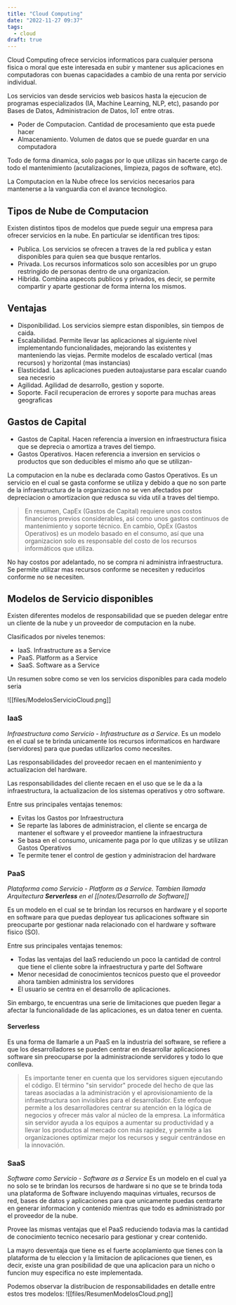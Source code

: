 ```yaml
---
title: "Cloud Computing"
date: "2022-11-27 09:37"
tags: 
  - cloud
draft: true
---
```

Cloud Computing ofrece servicios informaticos para cualquier persona fisica o moral que este interesada en subir y mantener sus aplicaciones en computadoras con buenas capacidades a cambio de una renta por servicio individual.

Los servicios van desde servicios web basicos hasta la ejecucion de programas especializados (IA, Machine Learning, NLP, etc), pasando por Bases de Datos, Administracion de Datos, IoT entre otras.


- Poder de Computacion. Cantidad de procesamiento que esta puede hacer
- Almacenamiento. Volumen de datos que se puede guardar en una computadora

Todo de forma dinamica, solo pagas por lo que utilizas sin hacerte cargo de todo el mantenimiento (acutalizaciones, limpieza, pagos de software, etc).

La Computacion en la Nube ofrece los servicios necesarios para mantenerse a la vanguardia con el avance tecnologico.

## Tipos de Nube de Computacion
Existen distintos tipos de modelos que puede seguir una empresa para ofrecer servicios en la nube. En particular se identifican tres tipos:
- Publica. Los servicios se ofrecen a traves de la red publica y estan disponibles para quien sea que busque rentarlos.
- Privada. Los recursos informaticos solo son accesibles por un grupo restringido de personas dentro de una organizacion.
- Hibrida. Combina aspecots publicos y privados, es decir, se permite compartir y aparte gestionar de forma interna los mismos.

## Ventajas
- Disponibilidad. Los servicios siempre estan disponibles, sin tiempos de caida.
- Escalabilidad. Permite llevar las aplicaciones al siguiente nivel implementando funcionalidades, mejorando las existentes y manteniendo las viejas. Permite modelos de escalado vertical (mas recursos) y horizontal (mas instancias)
- Elasticidad. Las aplicaciones pueden autoajustarse para escalar cuando sea necesrio
- Agilidad. Agilidad de desarrollo, gestion y soporte.
- Soporte. Facil recuperacion de errores y soporte para muchas areas geograficas

## Gastos de Capital
- Gastos de Capital. Hacen referencia a inversion en infraestructura fisica que se deprecia o amortiza a traves del tiempo.
- Gastos Operativos. Hacen referencia a inversion en servicios o productos que son deducibles el mismo año que se utilizan-

La computacion en la nube es declarada como Gastos Operativos. Es un servicio en el cual se gasta conforme se utiliza y debido a que no son parte de la infraestructura de la organizacion no se ven afectados por depreciacion o amortizacion que redusca su vida util a traves del tiempo.

> En resumen, CapEx (Gastos de Capital) requiere unos costos financieros previos considerables, así como unos gastos continuos de mantenimiento y soporte técnico. En cambio, OpEx (Gastos Operativos) es un modelo basado en el consumo, así que una organizacion solo es responsable del costo de los recursos informáticos que utiliza.

No hay costos por adelantado, no se compra ni administra infraestructura. Se permite utilizar mas recursos conforme se necesiten y reducirlos conforme no se necesiten.

## Modelos de Servicio disponibles
Existen diferentes modelos de responsabilidad que se pueden delegar entre un cliente de la nube y un proveedor de computacion en la nube.

Clasificados por niveles tenemos:
- IaaS. Infrastructure as a Service
- PaaS. Platform as a Service
- SaaS. Software as a Service

Un resumen sobre como se ven los servicios disponibles para cada modelo seria

![[files/ModelosServicioCloud.png]]

### IaaS
*Infraestructura como Servicio - Infrastructure as a Service*.
Es un modelo en el cual se te brinda unicamente los recursos informaticos en hardware (servidores) para que puedas utilizarlos como necesites.

Las responsabilidades del proveedor recaen en el mantenimiento y actualizacion del hardware.

Las responsabilidades del cliente recaen en el uso que se le da a la infraestructura, la actualizacion de los sistemas operativos y otro software.

Entre sus principales ventajas tenemos:
- Evitas los Gastos por Infraestructura
- Se reparte las labores de administracion, el cliente se encarga de mantener el software y el proveedor mantiene la infraestructura
- Se basa en el consumo, unicamente paga por lo que utilizas y se utilizan Gastos Operativos
- Te permite tener el control de gestion y administracion del hardware

### PaaS
*Plataforma como Servicio - Platform as a Service. Tambien llamada Arquitectura **Serverless** en el [[notes/Desarrollo de Software]]*

Es un modelo en el cual se te brindan los recursos en hardware y el soporte en software para que puedas deployear tus aplicaciones software sin preocuparte por gestionar nada relacionado con el hardware y software fisico (SO).

Entre sus principales ventajas tenemos:
- Todas las ventajas del IaaS reduciendo un poco la cantidad de control que tiene el cliente sobre la infraestructura y parte del Software
- Menor necesidad de conocimientos tecnicos puesto que el proveedor ahora tambien administra los servidores
- El usuario se centra en el desarrollo de aplicaciones.

Sin embargo, te encuentras una serie de limitaciones que pueden llegar a afectar la funcionalidade de las aplicaciones, es un datoa  tener en cuenta.

#### Serverless
Es una forma de llamarle a un PaaS en la industria del software, se refiere a que los desarrolladores se pueden centrar en desarrollar aplicaciones software sin preocuparse por la administracionde servidores y todo lo que conlleva.

> Es importante tener en cuenta que los servidores siguen ejecutando el código. El término "sin servidor" procede del hecho de que las tareas asociadas a la administración y el aprovisionamiento de la infraestructura son invisibles para el desarrollador. Este enfoque permite a los desarrolladores centrar su atención en la lógica de negocios y ofrecer más valor al núcleo de la empresa. La informática sin servidor ayuda a los equipos a aumentar su productividad y a llevar los productos al mercado con más rapidez, y permite a las organizaciones optimizar mejor los recursos y seguir centrándose en la innovación.
### SaaS
*Software como Servicio - Software as a Service*
Es un modelo en el cual ya no solo se te brindan los recursos de hardware si no que se te brinda toda una plataforma de Software incluyendo maquinas virtuales, recursos de red, bases de datos y aplicaciones para que unicamente puedas centrarte en generar informacion y contenido mientras que todo es administrado por el proveedor de la nube.

Provee las mismas ventajas que el PaaS reduciendo todavia mas la cantidad de conocimiento tecnico necesario para gestionar y crear contenido.

La mayro desventaja que tiene es el fuerte acoplamiento que tienes con la plataforma de tu eleccion y la limitacion de aplicaciones que tienen, es decir, existe una gran posibilidad de que una aplicacion para un nicho o funcion muy especifica no este implementada.


Podemos observar la distribucion de responsabilidades en detalle entre estos tres modelos:
![[files/ResumenModelosCloud.png]]

